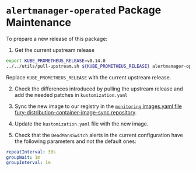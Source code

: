# `alertmanager-operated` Package Maintenance

To prepare a new release of this package:

1. Get the current upstream release

```bash
export KUBE_PROMETHEUS_RELEASE=v0.14.0
../../utils/pull-upstream.sh ${KUBE_PROMETHEUS_RELEASE} alertmanager-operated
```

  Replace `KUBE_PROMETHEUS_RELEASE` with the current upstream release.

2. Check the differences introduced by pulling the upstream release and add the needed patches in `kustomization.yaml`

3. Sync the new image to our registry in the [`monitoring` images.yaml file fury-distribution-container-image-sync repository](https://github.com/sighupio/fury-distribution-container-image-sync/blob/main/modules/monitoring/images.yml).

4. Update the `kustomization.yaml` file with the new image.

5. Check that the `DeadMansSwitch` alerts in the current configuration have the following parameters and not the default ones:

```yaml
repeatInterval: 30s
groupWait: 1m
groupInterval: 1m
```